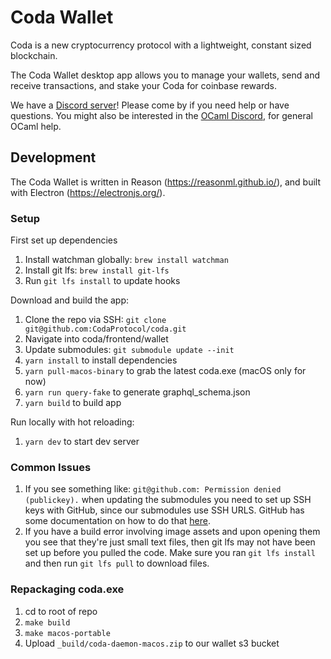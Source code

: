 # Coda Wallet

Coda is a new cryptocurrency protocol with a lightweight, constant sized blockchain.

The Coda Wallet desktop app allows you to manage your wallets, send and receive transactions, and stake your Coda for coinbase rewards.

We have a [Discord server]( https://discord.gg/ShKhA7J)! Please come by if you
need help or have questions. You might also be interested in the [OCaml
Discord](https://discordapp.com/invite/cCYQbqN), for general OCaml help.

## Development 

The Coda Wallet is written in Reason (https://reasonml.github.io/), and built with Electron (https://electronjs.org/).

### Setup

First set up dependencies

1. Install watchman globally: `brew install watchman`
2. Install git lfs: `brew install git-lfs`
3. Run `git lfs install` to update hooks

Download and build the app:

1. Clone the repo via SSH: `git clone git@github.com:CodaProtocol/coda.git`
2. Navigate into coda/frontend/wallet
3. Update submodules: `git submodule update --init`
4. `yarn install` to install dependencies
5. `yarn pull-macos-binary` to grab the latest coda.exe (macOS only for now)
6. `yarn run query-fake` to generate graphql_schema.json
7. `yarn build` to build app

Run locally with hot reloading:
1. `yarn dev` to start dev server

### Common Issues

1. If you see something like: `git@github.com: Permission denied (publickey).`
   when updating the submodules you need to set up SSH keys with GitHub, since
   our submodules use SSH URLS. GitHub has some documentation on how to do that
   [here](https://help.github.com/en/articles/generating-a-new-ssh-key-and-adding-it-to-the-ssh-agent).
2. If you have a build error involving image assets and upon opening them you
   see that they're just small text files, then git lfs may not have been set
   up before you pulled the code. Make sure you ran `git lfs install` and then
   run `git lfs pull` to download files.

### Repackaging coda.exe

1. cd to root of repo
2. `make build`
3. `make macos-portable`
4. Upload `_build/coda-daemon-macos.zip` to our wallet s3 bucket

